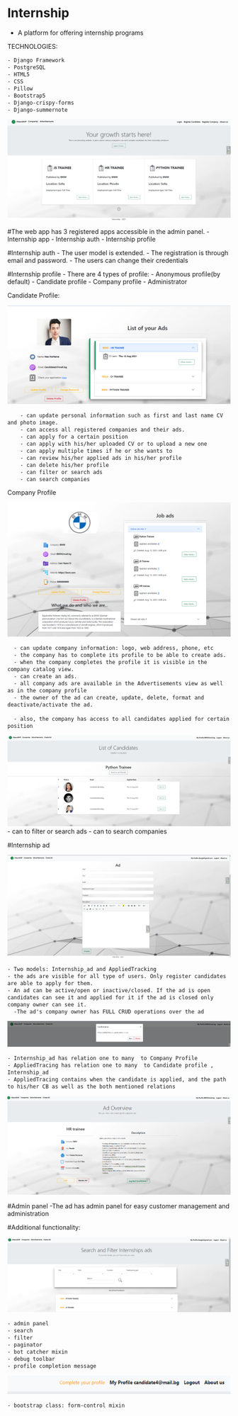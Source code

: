 # Internship
 * A platform for offering internship programs

TECHNOLOGIES:

    - Django Framework
    - PostgreSQL
    - HTML5
    - CSS
    - Pillow
    - Bootstrap5
    - Django-crispy-forms
    - Django-summernote




![img.png](img.png)

#The web app has 3 registered apps accessible in the admin panel.
    - Internship app
    - Internship auth
    - Internship profile

#Internship auth
    - The user model is extended.
    - The registration is through email and password.
    - The users can change their credentials

#Internship profile
       - There are 4 types of profile:
            -   Anonymous profile(by default)
            -   Candidate profile
            -   Company profile
            -   Administrator

   Candidate Profile:

![img_9.png](img_9.png)

        - can update personal information such as first and last name CV and photo image.
        - can access all registered companies and their ads.
        - can apply for a certain position
        - can apply with his/her uploaded CV оr to upload a new one
        - can apply multiple times if he or she wants to
        - can review his/her applied ads in his/her profile
        - can delete his/her profile
        - can filter or search ads
        - can search companies

   Company Profile
     
![img_10.png](img_10.png)

      - can update company information: logo, web address, phone, etc
      - the company has to complete its profile to be able to create ads.
      - when the company completes the profile it is visible in the company catalog view.
      - can create an ads.
      - all company ads are available in the Advertisements view as well as in the company profile
      - the owner of the ad can create, update, delete, format and deactivate/activate the ad.

      - also, the company has access to all candidates applied for certain position
![img_5.png](img_5.png)
      - can to filter or search ads
      - can to search companies

#Internship ad

![img_3.png](img_3.png)

    - Two models: Internship_ad and AppliedTracking
    - the ads are visible for all type of users. Only register candidates are able to apply for them.
    - An ad can be active/open or inactive/closed. If the ad is open candidates can see it and applied for it if the ad is closed only company owner can see it.
      -The ad's company owner has FULL CRUD operations over the ad

![img_7.png](img_7.png)

    - Internship_ad has relation one to many  to Company Profile
    - AppliedTracing has relation one to many  to Candidate profile ,  Internship_ad
    - AppliedTracing contains when the candidate is applied, and the path to his/her CВ as well as the both mentioned relations

![img_6.png](img_6.png)

#Admin panel
    -The ad has admin panel for easy customer management and administration

#Additional functionality:

![img_4.png](img_4.png)

    - admin panel
    - search
    - filter
    - paginator
    - bot catcher mixin
    - debug toolbar
    - profile completion message
![img_8.png](img_8.png)

    - bootstrap class: form-control mixin
